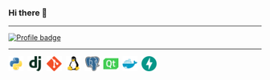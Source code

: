 ### Hi there 👋

---

[![Profile badge](https://www.codewars.com/users/duxevy/badges/large)](https://www.codewars.com/users/duxevy)

---

<div>
    <img src="https://github.com/devicons/devicon/blob/master/icons/python/python-original.svg" title="Python" alt="Python" width="30" height="30"/>&nbsp;
    <img src="https://github.com/devicons/devicon/blob/master/icons/django/django-plain.svg" title="Django" alt="Django" width="30" height="30"/>&nbsp;
    <img src="https://github.com/devicons/devicon/blob/master/icons/git/git-plain.svg" title="Git" alt="Git" width="30" height="30"/>&nbsp;
    <img src="https://github.com/devicons/devicon/blob/master/icons/linux/linux-original.svg" title="Linux" alt="Linux" width="30" height="30"/>&nbsp;
    <img src="https://github.com/devicons/devicon/blob/master/icons/postgresql/postgresql-original.svg" title="PostgreSQL" alt="PostgreSQL" width="30" height="30"/>&nbsp;
    <img src="https://github.com/devicons/devicon/blob/master/icons/qt/qt-original.svg" title="PyQT" alt="PyQT" width="30" height="30"/>&nbsp;
    <img src="https://github.com/devicons/devicon/blob/master/icons/docker/docker-plain.svg" title="Docker" alt="Docker" width="30" height="30">&nbsp;
    <img src="https://github.com/devicons/devicon/blob/master/icons/fastapi/fastapi-plain.svg" title="FastAPI" alt="FastAPI" width="30" height="30">&nbsp;
</div>

<!--
**duxevy/duxevy** is a ✨ _special_ ✨ repository because its `README.md` (this file) appears on your GitHub profile.
-->
